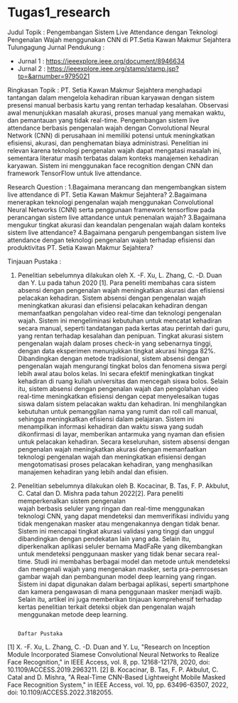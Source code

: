 # Tugas1_research

Judul Topik : Pengembangan Sistem Live Attendance dengan Teknologi Pengenalan Wajah menggunakan CNN di PT.Setia Kawan Makmur Sejahtera Tulungagung
Jurnal Pendukung :
- Jurnal 1 : https://ieeexplore.ieee.org/document/8946634
- Jurnal 2 : https://ieeexplore.ieee.org/stamp/stamp.jsp?tp=&arnumber=9795021

Ringkasan Topik : 
PT. Setia Kawan Makmur Sejahtera menghadapi tantangan dalam mengelola kehadiran ribuan karyawan dengan sistem presensi manual berbasis kartu yang rentan terhadap kesalahan. Observasi awal menunjukkan masalah akurasi, proses manual yang memakan waktu, dan pemantauan yang tidak real-time. Pengembangan sistem live attendance berbasis pengenalan wajah dengan Convolutional Neural Network (CNN) di perusahaan ini memiliki potensi untuk meningkatkan efisiensi, akurasi, dan penghematan biaya administrasi. Penelitian ini relevan karena teknologi pengenalan wajah dapat mengatasi masalah ini, sementara literatur masih terbatas dalam konteks manajemen kehadiran karyawan. Sistem ini menggunakan face recognition dengan CNN dan framework TensorFlow untuk live attendance.

Research Question :
1.Bagaimana merancang dan mengembangkan sistem live attendance di PT. Setia Kawan Makmur Sejahtera?
2.Bagaimana menerapkan teknologi pengenalan wajah menggunakan Convolutional Neural Networks (CNN) serta penggunaan framework tensorflow pada perancangan sistem live attandance untuk penenalan wajah?
3.Bagaimana mengukur tingkat akurasi dan keandalan pengenalan wajah dalam konteks sistem live attendance?
4.Bagaimana pengaruh pengembangan sistem live attendance dengan teknologi pengenalan wajah terhadap efisiensi dan produktivitas PT. Setia Kawan Makmur Sejahtera?

Tinjauan Pustaka :
1.   Penelitian sebelumnya dilakukan oleh X. -F. Xu, L. Zhang, C. -D. Duan dan Y. Lu pada tahun 2020 [1]. Para peneliti membahas cara sistem absensi dengan pengenalan wajah      meningkatkan akurasi dan efisiensi pelacakan kehadiran. Sistem absensi dengan pengenalan wajah meningkatkan akurasi dan efisiensi pelacakan kehadiran dengan                 memanfaatkan pengolahan video real-time dan teknologi pengenalan wajah. Sistem ini mengeliminasi kebutuhan untuk mencatat kehadiran secara manual, seperti tandatangan       pada kertas atau perintah dari guru, yang rentan terhadap kesalahan dan penipuan. Tingkat akurasi sistem pengenalan wajah dalam proses check-in yang sebenarnya tinggi,      dengan data eksperimen menunjukkan tingkat akurasi hingga 82%. Dibandingkan dengan metode tradisional, sistem absensi dengan pengenalan wajah mengurangi tingkat bolos       dan fenomena siswa pergi lebih awal atau bolos kelas. Ini secara efektif meningkatkan tingkat kehadiran di ruang kuliah universitas dan mencegah siswa bolos. Selain         itu, sistem absensi dengan pengenalan wajah dan pengolahan video real-time meningkatkan efisiensi dengan cepat menyelesaikan tugas siswa dalam sistem pelacakan waktu        dan kehadiran. Ini menghilangkan kebutuhan untuk pemanggilan nama yang rumit dan roll call manual, sehingga meningkatkan efisiensi dalam pelajaran. Sistem ini               menampilkan informasi kehadiran dan waktu siswa yang sudah dikonfirmasi di layar, memberikan antarmuka yang nyaman dan efisien untuk pelacakan kehadiran. Secara             keseluruhan, sistem absensi dengan pengenalan wajah meningkatkan akurasi dengan memanfaatkan teknologi pengenalan wajah dan meningkatkan efisiensi dengan             
     mengotomatisasi proses pelacakan kehadiran, yang menghasilkan manajemen kehadiran yang lebih andal dan efisien.

2.   Penelitian sebelumnya dilakukan oleh B. Kocacinar, B. Tas, F. P. Akbulut, C. Catal dan D. Mishra pada tahun 2022[2]. Para peneliti memperkenalkan sistem pengenalan     
     wajah berbasis seluler yang ringan dan real-time menggunakan teknologi CNN, yang dapat mendeteksi dan memverifikasi individu yang tidak mengenakan masker atau 
     mengenakannya dengan tidak benar. Sistem ini mencapai tingkat akurasi validasi yang tinggi dan unggul dibandingkan dengan pendekatan lain yang ada. Selain itu, 
     diperkenalkan aplikasi seluler bernama MadFaRe yang dikembangkan untuk mendeteksi penggunaan masker yang tidak benar secara real-time. Studi ini membahas berbagai 
     model dan metode untuk mendeteksi dan mengenali wajah yang mengenakan masker, serta pra-pemrosesan gambar wajah dan pembangunan model deep learning yang ringan. Sistem 
     ini dapat digunakan dalam berbagai aplikasi, seperti smartphone dan kamera pengawasan di mana penggunaan masker menjadi wajib. Selain itu, artikel ini juga memberikan 
     tinjauan komprehensif terhadap kertas penelitian terkait deteksi objek dan pengenalan wajah menggunakan metode deep learning.


                                                                                   Daftar Pustaka
   [1]  X. -F. Xu, L. Zhang, C. -D. Duan and Y. Lu, "Research on Inception Module Incorporated Siamese Convolutional Neural Networks to Realize Face Recognition," in IEEE 
        Access, vol. 8, pp. 12168-12178, 2020, doi: 10.1109/ACCESS.2019.2963211.
   [2]  B. Kocacinar, B. Tas, F. P. Akbulut, C. Catal and D. Mishra, "A Real-Time CNN-Based Lightweight Mobile Masked Face Recognition System," in IEEE Access, vol. 10, pp. 
        63496-63507, 2022, doi: 10.1109/ACCESS.2022.3182055.

